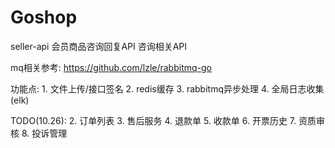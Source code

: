 # Goshop

seller-api
    会员商品咨询回复API
    咨询相关API
    
mq相关参考:
    https://github.com/lzle/rabbitmq-go
    
功能点:
    1. 文件上传/接口签名
    2. redis缓存
    3. rabbitmq异步处理
    4. 全局日志收集(elk)
    
 TODO(10.26):
    2. 订单列表
    3. 售后服务
    4. 退款单
    5. 收款单
    6. 开票历史
    7. 资质审核
    8. 投诉管理
    
